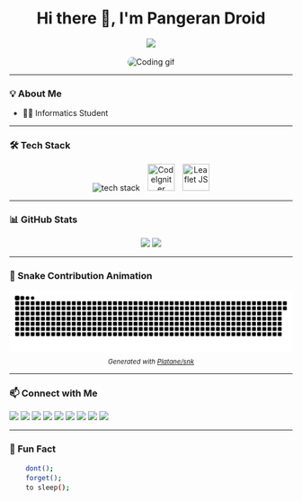 <h1 align="center">Hi there 👋, I'm Pangeran Droid</h1>
<p align="center">
  <img src="https://readme-typing-svg.herokuapp.com/?lines=Always+Learning...&center=true&width=500&height=45">
</p>

<p align="center">
  <picture>
    <source media="(prefers-color-scheme: dark)" srcset="https://media3.giphy.com/media/v1.Y2lkPTc5MGI3NjExYXByNm5pa2VmZWpmaXI4NzBiNmd0bmdqbnJhOW9wYms4bzBkbngzeSZlcD12MV9pbnRlcm5hbF9naWZfYnlfaWQmY3Q9Zw/78XCFBGOlS6keY1Bil/giphy.gif">
    <source media="(prefers-color-scheme: light)" srcset="https://media3.giphy.com/media/v1.Y2lkPTc5MGI3NjExYXByNm5pa2VmZWpmaXI4NzBiNmd0bmdqbnJhOW9wYms4bzBkbngzeSZlcD12MV9pbnRlcm5hbF9naWZfYnlfaWQmY3Q9Zw/78XCFBGOlS6keY1Bil/giphy.gif">
    <img alt="Coding gif" src="https://media3.giphy.com/media/v1.Y2lkPTc5MGI3NjExYXByNm5pa2VmZWpmaXI4NzBiNmd0bmdqbnJhOW9wYms4bzBkbngzeSZlcD12MV9pbnRlcm5hbF9naWZfYnlfaWQmY3Q9Zw/78XCFBGOlS6keY1Bil/giphy.gif" alt="Animated Banner"
       width="100%" 
       style="max-height: 180px; border-radius: 12px;" />
  </picture>
</p>

---

### 💡 About Me

- 👨‍🎓 Informatics Student

---

### 🛠️ Tech Stack

<p align="center">
  <img src="https://skillicons.dev/icons?i=php,html,css,js,bootstrap,python,git,github,vscode" alt="tech stack" />
  <img src="https://cdn.jsdelivr.net/gh/devicons/devicon/icons/codeigniter/codeigniter-plain.svg" title="CodeIgniter" width="48" height="48" style="margin-left:10px;" />
  <img src="https://raw.githubusercontent.com/pointhi/leaflet-color-markers/master/img/leaf-green.png" title="Leaflet JS" width="48" height="48" style="margin-left:10px;" />
</p>

---

### 📊 GitHub Stats

<p align="center">
  <picture>
    <source media="(prefers-color-scheme: dark)" srcset="https://github-readme-stats.vercel.app/api?username=pangeran-droid&show_icons=true&theme=tokyonight">
    <source media="(prefers-color-scheme: light)" srcset="https://github-readme-stats.vercel.app/api?username=pangeran-droid&show_icons=true&theme=default">
    <img src="https://github-readme-stats.vercel.app/api?username=pangeran-droid&show_icons=true" height="165" />
  </picture>
  <picture>
    <source media="(prefers-color-scheme: dark)" srcset="https://github-readme-stats.vercel.app/api/top-langs/?username=pangeran-droid&layout=compact&theme=tokyonight">
    <source media="(prefers-color-scheme: light)" srcset="https://github-readme-stats.vercel.app/api/top-langs/?username=pangeran-droid&layout=compact&theme=default">
    <img src="https://github-readme-stats.vercel.app/api/top-langs/?username=pangeran-droid&layout=compact" height="165" />
  </picture>
</p>

---

### 🐍 Snake Contribution Animation

<p align="center">
  <picture>
    <source media="(prefers-color-scheme: dark)" srcset="https://raw.githubusercontent.com/pangeran-droid/pangeran-droid/output/github-contribution-grid-snake-dark.svg">
    <source media="(prefers-color-scheme: light)" srcset="https://raw.githubusercontent.com/pangeran-droid/pangeran-droid/output/github-contribution-grid-snake.svg">
    <img alt="GitHub Snake Animation" src="https://raw.githubusercontent.com/pangeran-droid/pangeran-droid/output/github-contribution-grid-snake.svg">
  </picture>
  <br>
  <sub><i>Generated with <a href="https://github.com/Platane/snk">Platane/snk</a></i></sub>
</p>

---

### 📫 Connect with Me

<p align="left">
  <a href="mailto:i'am?@gmail.com"><img src="https://img.shields.io/badge/email-D14836?style=for-the-badge&logo=gmail&logoColor=white" /></a>
  <a href="https://github.com/pangeran-droid"><img src="https://img.shields.io/badge/github-181717?style=for-the-badge&logo=github&logoColor=white" /></a>
  <a href="https://www.instagram.com/i'am?"><img src="https://img.shields.io/badge/instagram-E4405F?style=for-the-badge&logo=instagram&logoColor=white" /></a>
  <a href="https://www.linkedin.com/in/i'am?"><img src="https://img.shields.io/badge/linkedin-0077B5?style=for-the-badge&logo=linkedin&logoColor=white" /></a>
  <a href="https://wa.me/628xxxxxxx"><img src="https://img.shields.io/badge/whatsapp-25D366?style=for-the-badge&logo=whatsapp&logoColor=white" /></a>
  <a href="https://t.me/i'am?"><img src="https://img.shields.io/badge/telegram-2CA5E0?style=for-the-badge&logo=telegram&logoColor=white" /></a>
  <a href="https://www.tiktok.com/@i'am?"><img src="https://img.shields.io/badge/tiktok-000000?style=for-the-badge&logo=tiktok&logoColor=white" /></a>
  <a href="https://www.youtube.com/@i'am?"><img src="https://img.shields.io/badge/youtube-FF0000?style=for-the-badge&logo=youtube&logoColor=white" /></a>
  <a href="https://www.facebook.com/i'am?"><img src="https://img.shields.io/badge/facebook-1877F2?style=for-the-badge&logo=facebook&logoColor=white" /></a>
</p>

---

### 🧠 Fun Fact

```bash
    dont();
    forget();
    to sleep();
```
